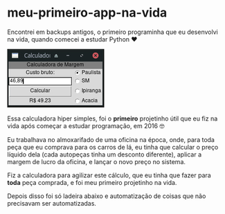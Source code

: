 # meu-primeiro-app-na-vida
Encontrei em backups antigos, o primeiro programinha que eu desenvolvi na vida, quando comecei a estudar Python :heart:

![screenshot](https://github.com/renanstd/meu-primeiro-app-na-vida/blob/main/screenshots/calc.jpeg)

Essa calculadora hiper simples, foi o **primeiro** projetinho útil que eu fiz na vida após começar a estudar programação, em 2016 :nerd_face:

Eu trabalhava no almoxarifado de uma oficina na época, onde, para toda peça que eu  comprava para os carros de lá, eu tinha que calcular o preço líquido dela (cada autopeças tinha um desconto diferente), aplicar a margem de lucro da oficina, e lançar o novo preço no sistema.

Fiz a calculadora para agilizar este cálculo, que eu tinha que fazer para **toda** peça comprada, e foi meu primeiro projetinho na vida.

Depois disso foi só ladeira abaixo e automatização de coisas que não precisavam ser automatizadas.
